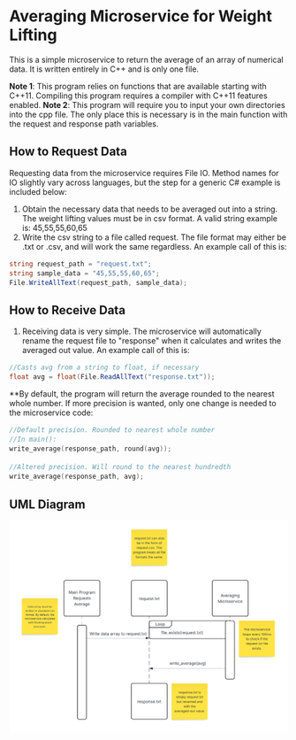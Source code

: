 # Averaging Microservice for Weight Lifting

This is a simple microservice to return the average of an array of numerical data. It is written entirely in C++ and is only one file.

**Note 1**: This program relies on functions that are available starting with C++11. Compiling this program requires a compiler with C++11 features enabled.
**Note 2**: This program will require you to input your own directories into the cpp file. The only place this is necessary is in the main function with the request and response path variables.

## How to Request Data

Requesting data from the microservice requires File IO. Method names for IO slightly vary across languages, but the step for a generic C# example is included below: 

1. Obtain the necessary data that needs to be averaged out into a string. The weight lifting values must be in csv format. A valid string example is: 45,55,55,60,65
2. Write the csv string to a file called request. The file format may either be .txt or .csv, and will work the same regardless. An example call of this is:
```csharp
string request_path = "request.txt";
string sample_data = "45,55,55,60,65";
File.WriteAllText(request_path, sample_data);
```

## How to Receive Data

1. Receiving data is very simple. The microservice will automatically rename the request file to "response" when it calculates and writes the averaged out value. An example call of this is:

```csharp
//Casts avg from a string to float, if necessary
float avg = float(File.ReadAllText("response.txt"));
```

**By default, the program will return the average rounded to the nearest whole number. If more precision is wanted, only one change is needed to the microservice code:
```cpp
//Default precision. Rounded to nearest whole number
//In main():
write_average(response_path, round(avg));

//Altered precision. Will round to the nearest hundredth
write_average(response_path, avg);
```

## UML Diagram

![UML Diagram](images/uml_diagram.png)
